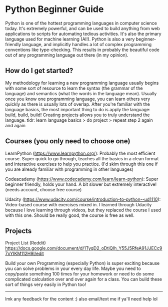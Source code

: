 # Python Beginner Guide
Python is one of the hottest programming languages in computer science today. It's extremely powerful, and can be used to build anything from web applications to scripts for automating tedious activities. It's also the primary language used for machine learning (AI!). Python is also a very beginner-friendly language, and implicitly handles a lot of complex programming conventions like type-checking. This results in probably the beautiful code out of any programming language out there (in my opinion).


## How do I get started?
My methodology for learning a new programming language usually begins with some sort of resource to learn the syntax (the grammar of the language) and semantics (what the words in the language mean). Usually once you know one programming language, you can learn others very quickly as there is usually lots of overlap. After you're familiar with the language basics, the most important thing to do is apply the language: build, build, build! Creating projects allows you to truly understand the language.
tldr: learn language basics > do project > repeat step 2 again and again


## Courses (you only need to choose one)
LearnPython (https://www.learnpython.org/): Probably the most efficient course. Super quick to go through, teaches all the basics in a clean format and interactive exercises to help you practice. (I'd skim through this one if you are already familiar with programming in other languages)

Codeacademy (https://www.codecademy.com/learn/learn-python): Super beginner friendly, holds your hand. A bit slower but extremely interactive! (needs account, choose free course)

Udacity (https://www.udacity.com/course/introduction-to-python--ud1110): Video-based course with exercises mixed in. I learned through Udacity because I love learning through videos, but they replaced the course I used with this one. Should be really good, the course is free as well. 


## Projects
Project List (Reddit) https://docs.google.com/document/d/1TyqD2_oDtiQIh_Y55J5RfeA91JJECc97xYIKM112H9I/edit

Build your own
Programming (especially Python) is super exciting because you can solve problems in your every day life. Maybe you need to copy/paste something 100 times for your homework or need to do some complicated calculation over and over again for a class. You can build these sort of things very easily in Python too!


---

lmk any feedback for the content :) also email/text me if ya'll need help lol
